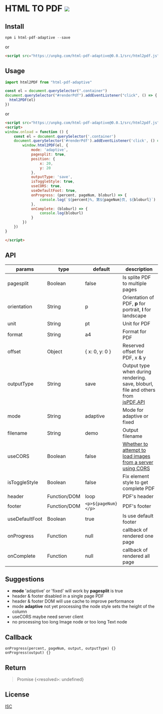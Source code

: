 # HTML TO PDF ![](https://img.shields.io/badge/html-pdf--adaptive-orange?logo=npm&style=pdf-adaptive)

## Install

```javascript
npm i html-pdf-adaptive --save
```

or

```html
<script src="https://unpkg.com/html-pdf-adaptive@0.0.1/src/html2pdf.js"></script>
```

## Usage

```javascript
import html2PDF from "html-pdf-adaptive"

const el = document.querySelector(".container")
document.querySelector("#renderPdf").addEventListener("click", () => {
  html2PDF(el)
})
```

or

```html
<script src="https://unpkg.com/html-pdf-adaptive@0.0.1/src/html2pdf.js"></script>
<script>
window.onload = function () {
    const el = document.querySelector('.container')
    document.querySelector('#renderPdf').addEventListener('click', () => {
        window.html2PDF(el, {
            mode: 'adaptive',
            pagesplit: true,
            position: {
                x: 20,
                y: 20
            },
            outputType: 'save',
            isToggleStyle: true,
            useCORS: true,
            useDefaultFoot: true,
            onProgress: (percent, pageNum, bloburl) => {
                console.log(`${percent}%, 第${pageNum}页, ${bloburl}`)
            },
            onComplete: (bloburl) => {
                console.log(bloburl)
            }
        })
    })
}

</script>
```

## API

| params | type | default | description |
|--------|------|---------|-------------|
| pagesplit | Boolean | false | Is splite PDF to multiple pages |
| orientation | String | p | Orientation of PDF, **p** for portrait, **l** for landscape  |
| unit | String | pt | Unit for PDF |
| format | String | a4 | Format for PDF |
| offset | Object | { x: 0, y: 0 } | Reserved offset for PDF, x & y |
| outputType | String | save | Output type when during rendering. save, bloburl, file and others from [jsPDF.API](http://raw.githack.com/MrRio/jsPDF/master/docs/jsPDF.html#output) |
| mode | String | adaptive | Mode for adaptive or fixed |
| filename | String | demo | Output filename |
| useCORS | Boolean | false | [Whether to attempt to load images from a server using CORS](https://html2canvas.hertzen.com/configuration) |
| isToggleStyle | Boolean | false | Fix element style to get complete PDF  |
| header | Function/DOM | loop | PDF's header  |
| footer | Function/DOM | `<p>${pageNum}</p>` | PDF's footer  |
| useDefaultFoot | Boolean | true | Is use default footer  |
| onProgress | Function | null | callback of rendered one page |
| onComplete | Function | null | callback of rendered all page |

## Suggestions

* **mode** 'adaptive' or 'fixed' will work by **pagesplit** is true
* header & footer disabled in a single page PDF
* header & footer DOM will use cache to improve performance
* mode **adaptive** not yet processing the node style sets the height of the column
* useCORS maybe need server client
* no processing too long Image node or too long Text node

## Callback

```javasctipt
onProgress(percent, pageNum, output, outputType) {}
onProgress(output) {}
```

## Return

> Promise {\<resolved>: undefined}

## License

[ISC](https://choosealicense.com/licenses/isc/)
